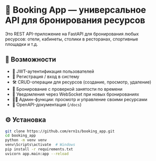 # 🏨 Booking App — универсальное API для бронирования ресурсов

Это REST API-приложение на FastAPI для бронирования любых ресурсов: отели, кабинеты, столики в ресторанах, спортивные площадки и т.д.

## 🚀 Возможности

- 🔐 JWT-аутентификация пользователей
- 👤 Регистрация / вход в систему
- 🛠 CRUD-операции для ресурсов (создание, просмотр, удаление)
- 📅 Бронирование с проверкой занятости по времени
- 🔔 Уведомления через WebSocket при новых бронированиях
- 🧑‍💼 Админ-функции: просмотр и управление своими ресурсами
- 📄 OpenAPI-документация (`/docs`)

## ⚙️ Установка

```bash
git clone https://github.com/ern1s/booking_app.git
cd booking_app
python -m venv venv
venv\Scripts\activate  # Windows
pip install -r requirements.txt
uvicorn app.main:app --reload

